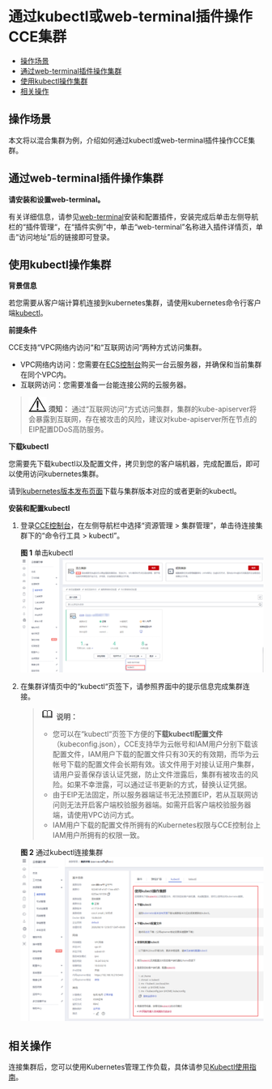 # 通过kubectl或web-terminal插件操作CCE集群<a name="cce_01_0107"></a>

-   [操作场景](#section14234115144)
-   [通过web-terminal插件操作集群](#section6597175818153)
-   [使用kubectl操作集群](#section37321625113110)
-   [相关操作](#section422912118536)

## 操作场景<a name="section14234115144"></a>

本文将以混合集群为例，介绍如何通过kubectl或web-terminal插件操作CCE集群。

## 通过web-terminal插件操作集群<a name="section6597175818153"></a>

**请安装和设置web-terminal。**

有关详细信息，请参见[web-terminal](web-terminal.md)安装和配置插件，安装完成后单击左侧导航栏的“插件管理“，在“插件实例”中，单击“web-terminal”名称进入插件详情页，单击“访问地址”后的链接即可登录。

## 使用kubectl操作集群<a name="section37321625113110"></a>

**背景信息**

若您需要从客户端计算机连接到kubernetes集群，请使用kubernetes命令行客户端[kubectl](https://kubernetes.io/docs/user-guide/kubectl/)。

**前提条件**

CCE支持“VPC网络内访问“和“互联网访问“两种方式访问集群。

-   VPC网络内访问：您需要在[ECS控制台](https://console.huaweicloud.com/ecm/?locale=zh-cn#/ecs/manager/vmList)购买一台云服务器，并确保和当前集群在同个VPC内。
-   互联网访问：您需要准备一台能连接公网的云服务器。

>![](public_sys-resources/icon-notice.gif) **须知：** 
>通过“互联网访问”方式访问集群，集群的kube-apiserver将会暴露到互联网，存在被攻击的风险，建议对kube-apiserver所在节点的EIP配置DDoS高防服务。

**下载kubectl**

您需要先下载kubectl以及配置文件，拷贝到您的客户端机器，完成配置后，即可以使用访问kubernetes集群。

请到[kubernetes版本发布页面](https://github.com/kubernetes/kubernetes/blob/master/CHANGELOG/README.md)下载与集群版本对应的或者更新的kubectl。

**安装和配置kubectl**

1.  登录[CCE控制台](https://console.huaweicloud.com/cce2.0/?utm_source=helpcenter)，在左侧导航栏中选择“资源管理 \> 集群管理”，单击待连接集群下的“命令行工具 \>  kubectl”。

    **图 1**  单击kubectl<a name="fig118327236614"></a>  
    ![](figures/单击kubectl.png "单击kubectl")

2.  在集群详情页中的“kubectl“页签下，请参照界面中的提示信息完成集群连接。

    >![](public_sys-resources/icon-note.gif) **说明：** 
    >-   您可以在“kubectl“页签下方便的**下载kubectl配置文件**（kubeconfig.json），CCE支持华为云帐号和IAM用户分别下载该配置文件，IAM用户下载的配置文件只有30天的有效期，而华为云帐号下载的配置文件会长期有效。该文件用于对接认证用户集群，请用户妥善保存该认证凭据，防止文件泄露后，集群有被攻击的风险。如果不幸泄露，可以通过证书更新的方式，替换认证凭据。
    >-   由于EIP无法固定，所以服务器端证书无法预置EIP，若从互联网访问则无法开启客户端校验服务器端。如需开启客户端校验服务器端，请使用VPC访问方式。
    >-   IAM用户下载的配置文件所拥有的Kubernetes权限与CCE控制台上IAM用户所拥有的权限一致。

    **图 2**  通过kubectl连接集群<a name="fig1366811551535"></a>  
    ![](figures/通过kubectl连接集群.png "通过kubectl连接集群")


## 相关操作<a name="section422912118536"></a>

连接集群后，您可以使用Kubernetes管理工作负载，具体请参见[Kubectl使用指南](Kubectl使用指南.md)。

